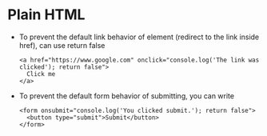 # Plain HTML
  * To prevent the default link behavior of element <a> (redirect to the link inside href), can use return false
    ```
    <a href="https://www.google.com" onclick="console.log('The link was clicked'); return false">
      Click me
    </a>
    ```
  * To prevent the default form behavior of submitting, you can write
    ```
    <form onsubmit="console.log('You clicked submit.'); return false">
      <button type="submit">Submit</button>
    </form>
    ```

# 
